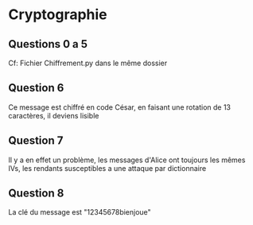 # Cryptographie

## Questions 0 a 5 

Cf: Fichier Chiffrement.py dans le même dossier

## Question 6

Ce message est chiffré en code César, en faisant une rotation de 13 caractères, il deviens lisible

## Question 7

Il y a en effet un problème, les messages d'Alice ont toujours les mêmes IVs, les rendants susceptibles a une attaque par dictionnaire

## Question 8

La clé du message est "12345678bienjoue"